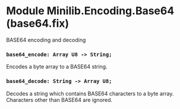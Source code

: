# Module Minilib.Encoding.Base64 (base64.fix)

BASE64 encoding and decoding

### `base64_encode: Array U8 -> String;`

Encodes a byte array to a BASE64 string.

### `base64_decode: String -> Array U8;`

Decodes a string which contains BASE64 characters to a byte array.
Characters other than BASE64 are ignored.

